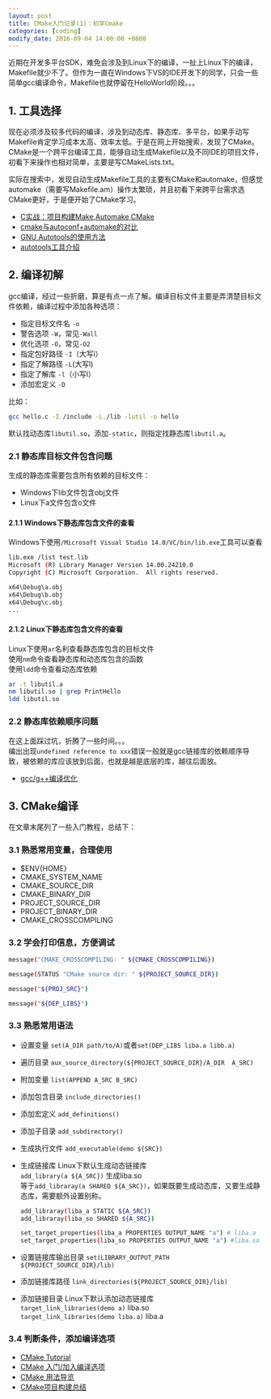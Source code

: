 ```yaml
---
layout: post
title: CMake入门记录(1)：初学Cmake
categories: [coding]
modify_date: 2016-09-04 14:00:00 +0800
---
```


近期在开发多平台SDK，难免会涉及到Linux下的编译，一扯上Linux下的编译，Makefile就少不了。但作为一直在Windows下VS的IDE开发下的同学，只会一些简单gcc编译命令，Makefile也就停留在HelloWorld阶段。。。  

## 1. 工具选择
现在必须涉及较多代码的编译，涉及到动态库、静态库、多平台，如果手动写Makefile肯定学习成本太高、效率太低。于是在网上开始搜索，发现了CMake。  
CMake是一个跨平台编译工具，能够自动生成Makefile以及不同IDE的项目文件，初看下来操作也相对简单，主要是写CMakeLists.txt。

实际在搜索中，发现自动生成Makefile工具的主要有CMake和automake，但感觉automake（需要写Makefile.am）操作太繁琐，并且初看下来跨平台需求选CMake更好，于是便开始了CMake学习。

* [C实战：项目构建Make,Automake,CMake](http://blog.csdn.net/dc_726/article/details/48978849)  
* [cmake与autoconf+automake的对比](http://blog.csdn.net/cnsword/article/details/7542696)  
* [GNU Autotools的使用方法](http://blog.csdn.net/scucj/article/details/6079052)  
* [autotools工具介绍](http://blog.csdn.net/suer0101/article/details/7591946)

## 2. 编译初解
gcc编译，经过一些折磨，算是有点一点了解。编译目标文件主要是弄清楚目标文件依赖，编译过程中添加各种选项：  
* 指定目标文件名 `-o`  
* 警告选项 `-W`，常见`-Wall`  
* 优化选项 `-O`，常见`-O2`  
* 指定包好路径 `-I`（大写i）  
* 指定了解路径 `-L`(大写l)  
* 指定了解库 `-l`（小写l）  
* 添加宏定义 `-D`

比如：

```bash
gcc hello.c -I./include -L./lib -lutil -o hello
```

默认找动态库`libutil.so`，添加`-static`，则指定找静态库`libutil.a`。

### 2.1 静态库目标文件包含问题
生成的静态库需要包含所有依赖的目标文件：  
* Windows下lib文件包含obj文件  
* Linux下a文件包含o文件

#### 2.1.1 Windows下静态库包含文件的查看
Windows下使用`/Microsoft Visual Studio 14.0/VC/bin/lib.exe`工具可以查看  

```bash
lib.exe /list test.lib
Microsoft (R) Library Manager Version 14.00.24210.0
Copyright (C) Microsoft Corporation.  All rights reserved.

x64\Debug\a.obj
x64\Debug\b.obj
x64\Debug\c.obj
...
```

#### 2.1.2 Linux下静态库包含文件的查看
Linux下使用`ar`名利查看静态库包含的目标文件  
使用`nm`命令查看静态库和动态库包含的函数  
使用`ldd`命令查看动态库依赖

```bash
ar -t libutil.a
nm libutil.so | grep PrintHello
ldd libutil.so
```

### 2.2 静态库依赖顺序问题
在这上面踩过坑，折腾了一些时间。。。  
编出出现`undefined reference to xxx`错误一般就是gcc链接库的依赖顺序导致，被依赖的库应该放到后面，也就是越是底层的库，越往后面放。

* [gcc/g++编译优化](http://blog.csdn.net/attagain/article/details/18655485)  


## 3. CMake编译
在文章末尾列了一些入门教程，总结下：  

### 3.1 熟悉常用变量，合理使用  
  * $ENV{HOME}  
  * CMAKE_SYSTEM_NAME  
  * CMAKE_SOURCE_DIR  
  * CMAKE_BINARY_DIR  
  * PROJECT_SOURCE_DIR  
  * PROJECT_BINARY_DIR  
  * CMAKE_CROSSCOMPILING  

### 3.2 学会打印信息，方便调试  

```bash
message("CMAKE_CROSSCOMPILING: " ${CMAKE_CROSSCOMPILING})

message(STATUS "CMake source dir: " ${PROJECT_SOURCE_DIR})

message("${PROJ_SRC}")

message("${DEP_LIBS}")
```

### 3.3 熟悉常用语法  
  * 设置变量 `set(A_DIR path/to/A)`或者`set(DEP_LIBS liba.a libb.a)`  
  * 遍历目录 `aux_source_directory(${PROJECT_SOURCE_DIR}/A_DIR  A_SRC)`
  * 附加变量 `list(APPEND A_SRC B_SRC)`  
  * 添加包含目录 `include_directories()`  
  * 添加宏定义 `add_definitions()`  
  * 添加子目录 `add_subdirectory()`  
  * 生成执行文件 `add_executable(demo ${SRC})`  

  * 生成链接库 Linux下默认生成动态链接库  
    `add_library(a ${A_SRC})` 生成liba.so  
    等于`add_libraray(a SHARED ${A_SRC})`，如果既要生成动态库，又要生成静态库，需要额外设置别称。  

    ```bash
    add_libraray(liba_a STATIC ${A_SRC})
    add_libraray(liba_so SHARED ${A_SRC})

    set_target_properties(liba_a PROPERTIES OUTPUT_NAME "a") # liba.a
    set_target_properties(liba_so PROPERTIES OUTPUT_NAME "a") #liba.so
    ```
  * 设置链接库输出目录 `set(LIBRARY_OUTPUT_PATH ${PROJECT_SOURCE_DIR}/lib)`  
  * 添加链接库路径 `link_directories(${PROJECT_SOURCE_DIR}/lib)`  
  * 添加链接目录 Linux下默认添加动态链接库  
    `target_link_libraries(demo a)`  liba.so  
    `target_link_libraries(demo liba.a)`  liba.a  

### 3.4 判断条件，添加编译选项


* [CMake Tutorial](https://cmake.org/cmake-tutorial/)  
* [CMake 入门/加入编译选项](https://zh.wikibooks.org/zh-cn/CMake_%E5%85%A5%E9%96%80/%E5%8A%A0%E5%85%A5%E7%B7%A8%E8%AD%AF%E9%81%B8%E9%A0%85)  
* [CMake 用法导览](http://www.cnblogs.com/coderfenghc/archive/2013/01/20/2846621.html)  
* [CMake项目构建总结](http://blog.csdn.net/yzlworld/article/details/24414875)
